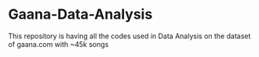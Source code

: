 # Gaana-Data-Analysis
This repository is having all the codes used in Data Analysis on the dataset of gaana.com with ~45k songs
